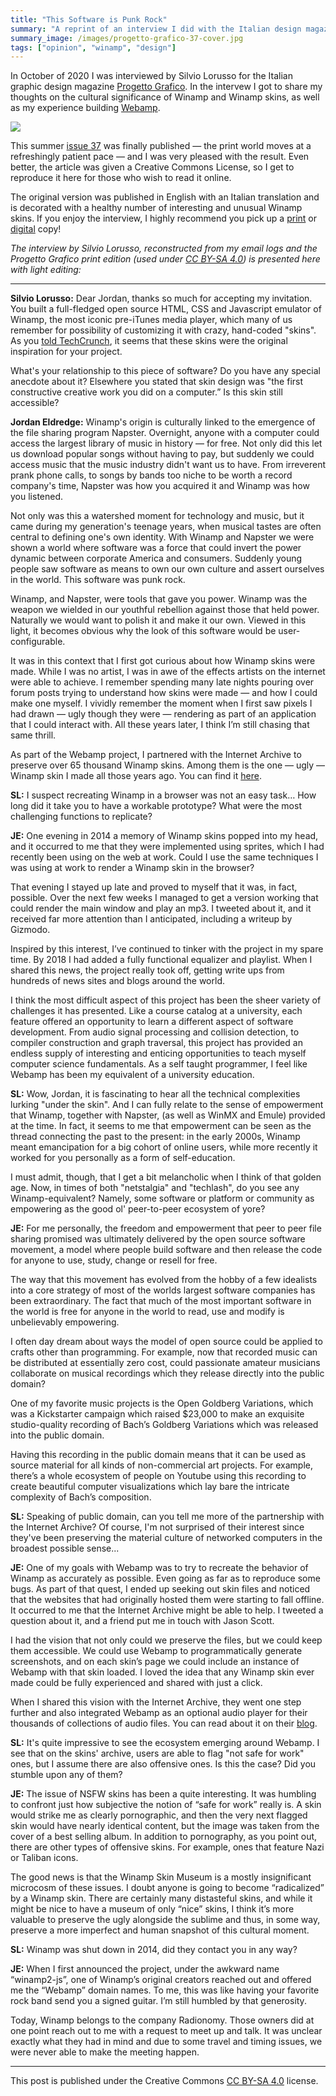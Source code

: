```yaml
---
title: "This Software is Punk Rock"
summary: "A reprint of an interview I did with the Italian design magazine Progetto Grafico about Winamp's significance in our digital culture."
summary_image: /images/progetto-grafico-37-cover.jpg
tags: ["opinion", "winamp", "design"]
---
```


In October of 2020 I was interviewed by Silvio Lorusso for the Italian graphic design magazine [Progetto Grafico](http://www.progettograficomagazine.it/en/). In the intervew I got to share my thoughts on the cultural significance of Winamp and Winamp skins, as well as my experience building [Webamp](https://webamp.org).

![](/images/progetto-grafico-37-cover.jpg)

This summer [issue 37](https://aiap.it/prodotto/progetto-grafico-37/) was finally published — the print world moves at a refreshingly patient pace — and I was very pleased with the result. Even better, the article was given a Creative Commons License, so I get to reproduce it here for those who wish to read it online.

The original version was published in English with an Italian translation and is decorated with a healthy number of interesting and unusual Winamp skins. If you enjoy the interview, I highly recommend you pick up a [print](https://aiap.it/prodotto/progetto-grafico-37/) or [digital](https://aiap.it/prodotto/progetto-grafico-37-2/) copy!

_The interview by Silvio Lorusso, reconstructed from my email logs and the Progetto Grafico print edition (used under [CC BY-SA 4.0](https://creativecommons.org/licenses/by-sa/4.0/)) is presented here with light editing:_

---

**Silvio Lorusso:** Dear Jordan, thanks so much for accepting my invitation. You built a full-fledged open source HTML, CSS and Javascript emulator of Winamp, the most iconic pre-iTunes media player, which many of us remember for possibility of customizing it with crazy, hand-coded "skins". As you [told TechCrunch](https://techcrunch.com/2018/02/09/whip-the-llamas-ass-with-this-javascript-winamp-emulator/), it seems that these skins were the original inspiration for your project.

What's your relationship to this piece of software? Do you have any special anecdote about it? Elsewhere you stated that skin design was "the first constructive creative work you did on a computer.” Is this skin still accessible?

**Jordan Eldredge:** Winamp's origin is culturally linked to the emergence of the file sharing program Napster. Overnight, anyone with a computer could access the largest library of music in history — for free. Not only did this let us download popular songs without having to pay, but suddenly we could access music that the music industry didn't want us to have. From irreverent prank phone calls, to songs by bands too niche to be worth a record company's time, Napster was how you acquired it and Winamp was how you listened.

Not only was this a watershed moment for technology and music, but it came during my generation's teenage years, when musical tastes are often central to defining one's own identity. With Winamp and Napster we were shown a world where software was a force that could invert the power dynamic between corporate America and consumers. Suddenly young people saw software as means to own our own culture and assert ourselves in the world. This software was punk rock.

Winamp, and Napster, were tools that gave you power. Winamp was the weapon we wielded in our youthful rebellion against those that held power. Naturally we would want to polish it and make it our own. Viewed in this light, it becomes obvious why the look of this software would be user-configurable.

It was in this context that I first got curious about how Winamp skins were made. While I was no artist, I was in awe of the effects artists on the internet were able to achieve. I remember spending many late nights pouring over forum posts trying to understand how skins were made — and how I could make one myself. I vividly remember the moment when I first saw pixels I had drawn — ugly though they were — rendering as part of an application that I could interact with. All these years later, I think I’m still chasing that same thrill.

As part of the Webamp project, I partnered with the Internet Archive to preserve over 65 thousand Winamp skins. Among them is the one — ugly — Winamp skin I made all those years ago. You can find it [here](https://skins.webamp.org/skin/8820f5a444d7eeedb6e610f117900eac/TealAmp_winamp.zip/).

**SL:** I suspect recreating Winamp in a browser was not an easy task… How long did it take you to have a workable prototype? What were the most challenging functions to replicate?

**JE:** One evening in 2014 a memory of Winamp skins popped into my head, and it occurred to me that they were implemented using sprites, which I had recently been using on the web at work. Could I use the same techniques I was using at work to render a Winamp skin in the browser?

That evening I stayed up late and proved to myself that it was, in fact, possible. Over the next few weeks I managed to get a version working that could render the main window and play an mp3. I tweeted about it, and it received far more attention than I anticipated, including a writeup by Gizmodo.

Inspired by this interest, I’ve continued to tinker with the project in my spare time. By 2018 I had added a fully functional equalizer and playlist. When I shared this news, the project really took off, getting write ups from hundreds of news sites and blogs around the world.

I think the most difficult aspect of this project has been the sheer variety of challenges it has presented. Like a course catalog at a university, each feature offered an opportunity to learn a different aspect of software development. From audio signal processing and collision detection, to compiler construction and graph traversal, this project has provided an endless supply of interesting and enticing opportunities to teach myself computer science fundamentals. As a self taught programmer, I feel like Webamp has been my equivalent of a university education.

**SL:** Wow, Jordan, it is fascinating to hear all the technical complexities lurking "under the skin". And I can fully relate to the sense of empowerment that Winamp, together with Napster, (as well as WinMX and Emule) provided at the time. In fact, it seems to me that empowerment can be seen as the thread connecting the past to the present: in the early 2000s, Winamp meant emancipation for a big cohort of online users, while more recently it worked for you personally as a form of self-education.

I must admit, though, that I get a bit melancholic when I think of that golden age. Now, in times of both "netstalgia" and "techlash", do you see any Winamp-equivalent? Namely, some software or platform or community as empowering as the good ol' peer-to-peer ecosystem of yore?

**JE:** For me personally, the freedom and empowerment that peer to peer file sharing promised was ultimately delivered by the open source software movement, a model where people build software and then release the code for anyone to use, study, change or resell for free.

The way that this movement has evolved from the hobby of a few idealists into a core strategy of most of the worlds largest software companies has been extraordinary. The fact that much of the most important software in the world is free for anyone in the world to read, use and modify is unbelievably empowering.

I often day dream about ways the model of open source could be applied to crafts other than programming. For example, now that recorded music can be distributed at essentially zero cost, could passionate amateur musicians collaborate on musical recordings which they release directly into the public domain?

One of my favorite music projects is the Open Goldberg Variations, which was a Kickstarter campaign which raised $23,000 to make an exquisite studio-quality recording of Bach’s Goldberg Variations which was released into the public domain.

Having this recording in the public domain means that it can be used as source material for all kinds of non-commercial art projects. For example, there’s a whole ecosystem of people on Youtube using this recording to create beautiful computer visualizations which lay bare the intricate complexity of Bach’s composition.

**SL:** Speaking of public domain, can you tell me more of the partnership with the Internet Archive? Of course, I'm not surprised of their interest since they've been preserving the material culture of networked computers in the broadest possible sense...

**JE:** One of my goals with Webamp was to try to recreate the behavior of Winamp as accurately as possible. Even going as far as to reproduce some bugs. As part of that quest, I ended up seeking out skin files and noticed that the websites that had originally hosted them were starting to fall offline. It occurred to me that the Internet Archive might be able to help. I tweeted a question about it, and a friend put me in touch with Jason Scott.

I had the vision that not only could we preserve the files, but we could keep them accessible. We could use Webamp to programmatically generate screenshots, and on each skin’s page we could include an instance of Webamp with that skin loaded. I loved the idea that any Winamp skin ever made could be fully experienced and shared with just a click.

When I shared this vision with the Internet Archive, they went one step further and also integrated Webamp as an optional audio player for their thousands of collections of audio files. You can read about it on their [blog](https://blog.archive.org/2018/10/02/dont-click-on-the-llama/).

**SL:** It's quite impressive to see the ecosystem emerging around Webamp. I see that on the skins' archive, users are able to flag "not safe for work" ones, but I assume there are also offensive ones. Is this the case? Did you stumble upon any of them?

<!--
This paragraph appeared here in the print version, but it feels out of place so I have omitted it

**JE:** Yes! One piece I forgot to mention in our discussion of open source software is that Webamp is itself open source. As a result a number of projects have been able to use it as a building block. Some examples include Winampify which is a Spotify client which uses Webamp as the main user interface and 98.js.org and winxp.now.sh each of which recreate a classic version of Windows in the browser.
-->

**JE:** The issue of NSFW skins has been a quite interesting. It was humbling to confront just how subjective the notion of “safe for work” really is. A skin would strike me as clearly pornographic, and then the very next flagged skin would have nearly identical content, but the image was taken from the cover of a best selling album. In addition to pornography, as you point out, there are other types of offensive skins. For example, ones that feature Nazi or Taliban icons.

The good news is that the Winamp Skin Museum is a mostly insignificant microcosm of these issues. I doubt anyone is going to become “radicalized” by a Winamp skin. There are certainly many distasteful skins, and while it might be nice to have a museum of only “nice” skins, I think it’s more valuable to preserve the ugly alongside the sublime and thus, in some way, preserve a more imperfect and human snapshot of this cultural moment.

**SL:** Winamp was shut down in 2014, did they contact you in any way?

**JE:** When I first announced the project, under the awkward name “winamp2-js”, one of Winamp’s original creators reached out and offered me the “Webamp” domain names. To me, this was like having your favorite rock band send you a signed guitar. I’m still humbled by that generosity.

Today, Winamp belongs to the company Radionomy. Those owners did at one point reach out to me with a request to meet up and talk. It was unclear exactly what they had in mind and due to some travel and timing issues, we were never able to make the meeting happen.

---

This post is published under the Creative Commons [CC BY-SA 4.0](https://creativecommons.org/licenses/by-sa/4.0/) license.
